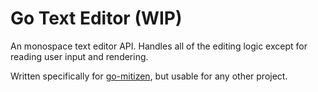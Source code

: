 # Go Text Editor (WIP)
An monospace text editor API. Handles all of the editing logic except for reading user input and rendering.

Written specifically for [go-mitizen](https://github.com/JosephNaberhaus/go-mitizen), but usable for any other project.